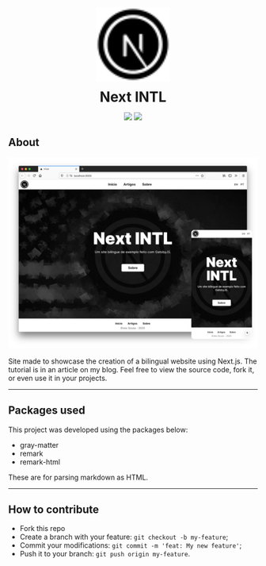 <p align="center">
    <img alt="Logo" title="Logo" src="public/svg/logo.svg" width="150px" style="display: block; margin: auto" />
    <h1 align="center" style="margin: 0;">
        <span style="display: block;">
        Next INTL
        </span>
    </h1>
</p>

<p align="center">
    <img src="https://img.shields.io/github/languages/count/elvessousa/next-intl"> 
<img src="https://img.shields.io/github/repo-size/elvessousa/next-intl">
</p>

## About

![Screenshot](.github/screenshot.png)

Site made to showcase the creation of a bilingual website using Next.js. The tutorial is in an article on my blog. Feel free to view
the source code, fork it, or even use it in your projects.

---

## Packages used

This project was developed using the packages below:

- gray-matter
- remark
- remark-html

These are for parsing markdown as HTML.

---

## How to contribute

- Fork this repo
- Create a branch with your feature: `git checkout -b my-feature`;
- Commit your modifications: `git commit -m 'feat: My new feature'`;
- Push it to your branch: `git push origin my-feature`.
